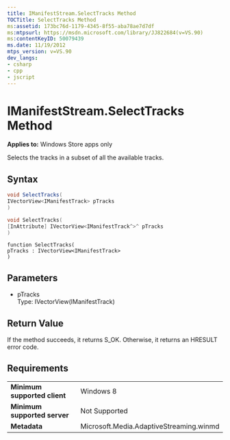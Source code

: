 ```yaml
---
title: IManifestStream.SelectTracks Method
TOCTitle: SelectTracks Method
ms:assetid: 173bc76d-1179-4345-8f55-aba78ae7d7df
ms:mtpsurl: https://msdn.microsoft.com/library/JJ822684(v=VS.90)
ms:contentKeyID: 50079439
ms.date: 11/19/2012
mtps_version: v=VS.90
dev_langs:
- csharp
- cpp
- jscript
---
```


# IManifestStream.SelectTracks Method

**Applies to:** Windows Store apps only

Selects the tracks in a subset of all the available tracks.

## Syntax

```csharp
void SelectTracks(
IVectorView<IManifestTrack> pTracks
)
```

```cpp
void SelectTracks(
[InAttribute] IVectorView<IManifestTrack^>^ pTracks
)
```

```jscript
function SelectTracks(
pTracks : IVectorView<IManifestTrack>
)
```

## Parameters

  - pTracks  
    Type: IVectorView(IManifestTrack)

## Return Value

If the method succeeds, it returns S\_OK. Otherwise, it returns an HRESULT error code.

## Requirements

|||
|--- |--- |
|**Minimum supported client**|Windows 8|
|**Minimum supported server**|Not Supported|
|**Metadata**|Microsoft.Media.AdaptiveStreaming.winmd|
